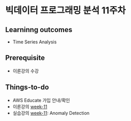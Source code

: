 # 빅데이터 프로그래밍 분석 11주차

## Learninng outcomes
- Time Series Analysis


## Prerequisite
- 이론강의 수강




## Things-to-do
- AWS Educate 가입 안내/확인
- 이론강의 [week-11](https://github.com/yonsei-gsi-bigdata-2020-fall/Main/blob/master/lecture/week-11/week-11.pdf)
- 실습강의 [week-11](https://github.com/yonsei-gsi-bigdata-2020-fall/Main/blob/master/practice/week-11): Anomaly Detection